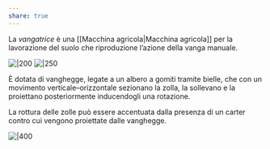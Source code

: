 ```yaml
---
share: true
---
```

La *vangatrice* è una [[Macchina agricola|Macchina agricola]] per la lavorazione del suolo che riproduzione l’azione della vanga manuale.

![|200](7d1589137e53aadcbe7a36e180ebfe58_MD5%201.jpg) ![|250](6b368ec63f964740aa474010338a105a_MD5%201.png)

È dotata di vanghegge, legate a un albero a gomiti tramite bielle, che con un movimento verticale–orizzontale sezionano la zolla, la sollevano e la proiettano posteriormente inducendogli una rotazione.

La rottura delle zolle può essere accentuata dalla presenza di un carter contro cui vengono proiettate dalle vanghegge.

![|400](02b36e70d6e2163630bf2bb37ae603d0_MD5%201.png)